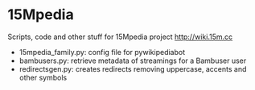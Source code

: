 15Mpedia
========

Scripts, code and other stuff for 15Mpedia project http://wiki.15m.cc

* 15mpedia_family.py: config file for pywikipediabot
* bambusers.py: retrieve metadata of streamings for a Bambuser user
* redirectsgen.py: creates redirects removing uppercase, accents and other symbols
